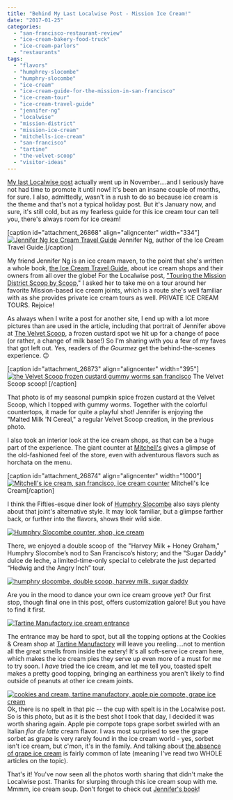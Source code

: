 ```yaml
---
title: "Behind My Last Localwise Post - Mission Ice Cream!"
date: "2017-01-25"
categories: 
  - "san-francisco-restaurant-review"
  - "ice-cream-bakery-food-truck"
  - "ice-cream-parlors"
  - "restaurants"
tags: 
  - "flavors"
  - "humphrey-slocombe"
  - "humphry-slocombe"
  - "ice-cream"
  - "ice-cream-guide-for-the-mission-in-san-francisco"
  - "ice-cream-tour"
  - "ice-cream-travel-guide"
  - "jennifer-ng"
  - "localwise"
  - "mission-district"
  - "mission-ice-cream"
  - "mitchells-ice-cream"
  - "san-francisco"
  - "tartine"
  - "the-velvet-scoop"
  - "visitor-ideas"
---
```


[My last Localwise post](https://www.localwise.com/a/357-touring-the-mission-district-scoop-by-scoop) actually went up in November....and I seriously have not had time to promote it until now! It's been an insane couple of months, for sure. I also, admittedly, wasn't in a rush to do so because ice cream is the theme and that's not a typical holiday post. But it's January now, and sure, it's still cold, but as my fearless guide for this ice cream tour can tell you, there's always room for ice cream!

\[caption id="attachment\_26868" align="aligncenter" width="334"\][![Jennifer Ng Ice Cream Travel Guide](http://s3.amazonaws.com/thegourmez-wpmedia/2017/01/icecreamguide1-334x500.jpg)](http://s3.amazonaws.com/thegourmez-wpmedia/2017/01/icecreamguide1.jpg) Jennifer Ng, author of the Ice Cream Travel Guide.\[/caption\]

My friend Jennifer Ng is an ice cream maven, to the point that she's written a whole book, [the Ice Cream Travel Guide](http://www.icecreamtravelguide.com/), about ice cream shops and their owners from all over the globe! For the Localwise post, ["Touring the Mission District Scoop by Scoop,](https://www.localwise.com/a/357-touring-the-mission-district-scoop-by-scoop)" I asked her to take me on a tour around her favorite Mission-based ice cream joints, which is a route she's well familiar with as she provides private ice cream tours as well. PRIVATE ICE CREAM TOURS. Rejoice!

As always when I write a post for another site, I end up with a lot more pictures than are used in the article, including that portrait of Jennifer above at [The Velvet Scoop,](http://www.thevelvetscoop.com/?pg=home) a frozen custard spot we hit up for a change of pace (or rather, a change of milk base!) So I'm sharing with you a few of my faves that got left out. Yes, readers of _the Gourmez_ get the behind-the-scenes experience. 😉

\[caption id="attachment\_26873" align="aligncenter" width="395"\][![the Velvet Scoop frozen custard gummy worms san francisco](http://s3.amazonaws.com/thegourmez-wpmedia/2017/01/icecreamguide6-395x500.jpg)](http://s3.amazonaws.com/thegourmez-wpmedia/2017/01/icecreamguide6.jpg) The Velvet Scoop scoop! \[/caption\]

That photo is of my seasonal pumpkin spice frozen custard at the Velvet Scoop, which I topped with gummy worms. Together with the colorful countertops, it made for quite a playful shot! Jennifer is enjoying the "Malted Milk 'N Cereal," a regular Velvet Scoop creation, in the previous photo.

I also took an interior look at the ice cream shops, as that can be a huge part of the experience. The giant counter at [Mitchell's](http://mitchellsicecream.com/) gives a glimpse of the old-fashioned feel of the store, even with adventurous flavors such as horchata on the menu.

\[caption id="attachment\_26874" align="aligncenter" width="1000"\][![Mitchell's ice cream, san francisco, ice cream counter](http://s3.amazonaws.com/thegourmez-wpmedia/2017/01/icecreamguide7.jpg)](http://s3.amazonaws.com/thegourmez-wpmedia/2017/01/icecreamguide7.jpg) Mitchell's Ice Cream\[/caption\]

I think the Fifties-esque diner look of [Humphry Slocombe](http://www.humphryslocombe.com/) also says plenty about that joint's alternative style. It may look familiar, but a glimpse farther back, or further into the flavors, shows their wild side.

[![Humphry Slocombe counter, shop, ice cream](http://s3.amazonaws.com/thegourmez-wpmedia/2017/01/icecreamguide3.jpg)](http://s3.amazonaws.com/thegourmez-wpmedia/2017/01/icecreamguide3.jpg)

There, we enjoyed a double scoop of  the "Harvey Milk + Honey Graham," Humphry Slocombe’s nod to San Francisco’s history; and the "Sugar Daddy" dulce de leche, a limited-time-only special to celebrate the just departed “Hedwig and the Angry Inch” tour.

[![humphry slocombe, double scoop, harvey milk, sugar daddy](http://s3.amazonaws.com/thegourmez-wpmedia/2017/01/icecreamguide2-334x500.jpg)](http://s3.amazonaws.com/thegourmez-wpmedia/2017/01/icecreamguide2.jpg)

Are you in the mood to dance your own ice cream groove yet? Our first stop, though final one in this post, offers customization galore! But you have to find it first.

[![Tartine Manufactory ice cream entrance](http://s3.amazonaws.com/thegourmez-wpmedia/2017/01/icecreamguide4-392x500.jpg)](http://s3.amazonaws.com/thegourmez-wpmedia/2017/01/icecreamguide4.jpg)

The entrance may be hard to spot, but all the topping options at the Cookies & Cream shop at [Tartine Manufactory](http://www.tartinemanufactory.com/) will leave you reeling....not to mention all the great smells from inside the eatery! It's all soft-serve ice cream here, which makes the ice cream pies they serve up even more of a must for me to try soon. I _have_ tried the ice cream, and let me tell you, toasted spelt makes a pretty good topping, bringing an earthiness you aren't likely to find outside of peanuts at other ice cream joints.

[![cookies and cream, tartine manufactory, apple pie compote, grape ice cream](http://s3.amazonaws.com/thegourmez-wpmedia/2017/01/icecreamguide5-404x500.jpg)](http://s3.amazonaws.com/thegourmez-wpmedia/2017/01/icecreamguide5.jpg)Ok, there is no spelt in that pic -- the cup with spelt is in the Localwise post. So is this photo, but as it is the best shot I took that day, I decided it was worth sharing again. Apple pie compote tops grape sorbet swirled with an Italian _fior de latte_ cream flavor. I was most surprised to see the grape sorbet as grape is very rarely found in the ice cream world - yes, sorbet isn't ice cream, but c'mon, it's in the family. And talking about [the absence of grape ice cream](https://www.thrillist.com/eat/nation/ben-and-jerrys-explains-grape-ice-cream-flavor) is fairly common of late (meaning I've read two WHOLE articles on the topic).

That's it! You've now seen all the photos worth sharing that didn't make the Localwise post. Thanks for slurping through this ice cream soup with me. Mmmm, ice cream soup. Don't forget to check out [Jennifer's book](http://www.icecreamtravelguide.com/)!
